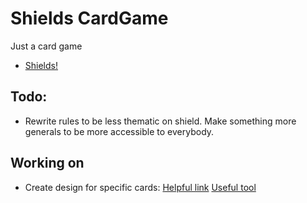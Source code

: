 # Shields CardGame
Just a card game 

- [Shields!](GameRules.md)



## Todo:
- Rewrite rules to be less thematic on shield. Make something more generals to be more accessible to everybody.


## Working on
- Create design for specific cards:
[Helpful link](https://www.trictrac.net/forum/sujet/dimensions-des-cartes-standard)
[Useful tool](http://www.pandocreon.fr/logiciels/carta-genius/)



